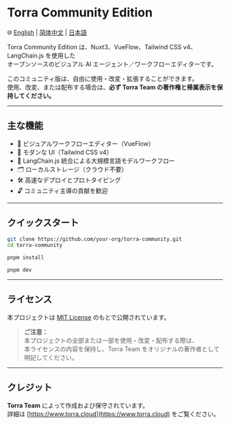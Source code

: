 # Torra Community Edition

🌐 [English](./README.md) | [简体中文](./README.zh-CN.md) | [日本語](./README.ja.md)

Torra Community Edition は、Nuxt3、VueFlow、Tailwind CSS v4、LangChain.js を使用した  
オープンソースのビジュアル AI エージェント／ワークフローエディターです。

このコミュニティ版は、自由に使用・改変・拡張することができます。  
使用、改変、または配布する場合は、**必ず Torra Team の著作権と帰属表示を保持してください。**

---

## 主な機能

- 🚀 ビジュアルワークフローエディター（VueFlow）
- 🎨 モダンな UI（Tailwind CSS v4）
- 🤖 LangChain.js 統合による大規模言語モデルワークフロー
- 🗂 ローカルストレージ（クラウド不要）
- 🛠 高速なデプロイとプロトタイピング
- 🔓 コミュニティ主導の貢献を歓迎

---

## クイックスタート

```bash
git clone https://github.com/your-org/torra-community.git
cd torra-community

pnpm install

pnpm dev
```

---

## ライセンス

本プロジェクトは [MIT License](./LICENSE) のもとで公開されています。

> **ご注意：**  
> 本プロジェクトの全部または一部を使用・改変・配布する際は、  
> 本ライセンスの内容を保持し、Torra Team をオリジナルの著作者として明記してください。

---

## クレジット

**Torra Team** によって作成および保守されています。  
詳細は [https://www.torra.cloud](https://www.torra.cloud) をご覧ください。
